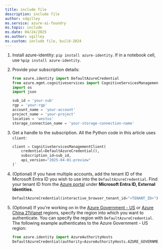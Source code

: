 ```yaml
---
title: include file
description: include file
author: sdgilley
ms.service: azure-ai-foundry
ms.topic: include
ms.date: 04/24/2025
ms.author: sgilley
ms.custom: include file, build-2024
---
```


1. Install azure-identity: `pip install azure-identity`. If in a notebook cell, use `%pip install azure-identity`.
1. Provide your subscription details:

    ```python
    from azure.identity import DefaultAzureCredential
    from azure.mgmt.cognitiveservices import CognitiveServicesManagementClient
    import os
    import json
    
    sub_id = 'your-sub'
    rgp = 'your-rgp'
    account_name = 'your-account'
    project_name = 'your-project'
    location = 'westus'
    storage_connection_name = 'your-storage-connection-name'
    ```
    

1. Get a handle to the subscription. All the Python code in this article uses `client`:

    ```python
    client = CognitiveServicesManagementClient(
        credential=DefaultAzureCredential(), 
        subscription_id=sub_id,
        api_version="2025-04-01-preview"
    )`
    ```

    
1. (Optional) If you have multiple accounts, add the tenant ID of the Microsoft Entra ID you wish to use into the `DefaultAzureCredential`. Find your tenant ID from the [Azure portal](https://portal.azure.com) under **Microsoft Entra ID, External Identities**.
        
    ```python
    DefaultAzureCredential(interactive_browser_tenant_id="<TENANT_ID>")
    ```
        
1. (Optional) If you're working on in the [Azure Government - US](/azure/azure-government/documentation-government-welcome) or [Azure China 21Vianet](https://azure.microsoft.com/global-infrastructure/services/?regions=china-east-2%2cchina-non-regional&products=all) regions, specify the region into which you want to authenticate. You can specify the region with `DefaultAzureCredential`. The following example authenticates to the Azure Government - US region:
        
    ```python
    from azure.identity import AzureAuthorityHosts
    DefaultAzureCredential(authority=AzureAuthorityHosts.AZURE_GOVERNMENT)
    ```
